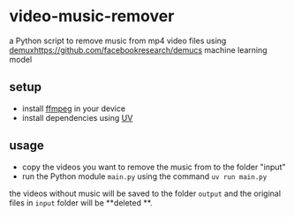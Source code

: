 # video-music-remover
a Python script to remove music from mp4 video files using [demux](https://github.com/facebookresearch/demucs)https://github.com/facebookresearch/demucs machine learning model

## setup

- install [ffmpeg](https://ffmpeg.org) in your device
- install dependencies using [UV](https://docs.astral.sh/uv/guides/integration/fastapi/#deployment)

## usage

- copy the videos you want to remove the music from to the folder "input"
- run the Python module `main.py` using the command `uv run main.py`

the videos without music will be saved to the folder `output` and the original files in `input` folder will be **deleted
**.